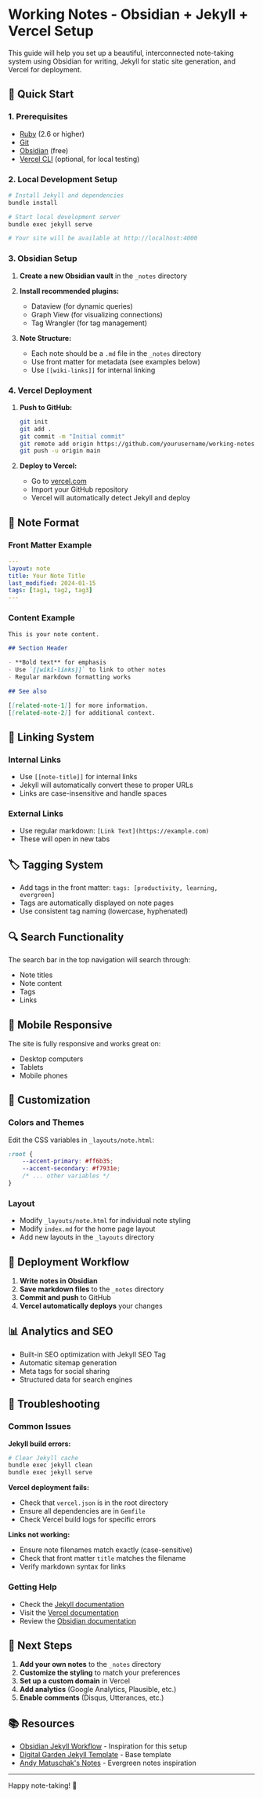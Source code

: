 # Working Notes - Obsidian + Jekyll + Vercel Setup

This guide will help you set up a beautiful, interconnected note-taking system using Obsidian for writing, Jekyll for static site generation, and Vercel for deployment.

## 🚀 Quick Start

### 1. Prerequisites

- [Ruby](https://www.ruby-lang.org/en/documentation/installation/) (2.6 or higher)
- [Git](https://git-scm.com/)
- [Obsidian](https://obsidian.md/) (free)
- [Vercel CLI](https://vercel.com/cli) (optional, for local testing)

### 2. Local Development Setup

```bash
# Install Jekyll and dependencies
bundle install

# Start local development server
bundle exec jekyll serve

# Your site will be available at http://localhost:4000
```

### 3. Obsidian Setup

1. **Create a new Obsidian vault** in the `_notes` directory
2. **Install recommended plugins:**
   - Dataview (for dynamic queries)
   - Graph View (for visualizing connections)
   - Tag Wrangler (for tag management)

3. **Note Structure:**
   - Each note should be a `.md` file in the `_notes` directory
   - Use front matter for metadata (see examples below)
   - Use `[[wiki-links]]` for internal linking

### 4. Vercel Deployment

1. **Push to GitHub:**
   ```bash
   git init
   git add .
   git commit -m "Initial commit"
   git remote add origin https://github.com/yourusername/working-notes.git
   git push -u origin main
   ```

2. **Deploy to Vercel:**
   - Go to [vercel.com](https://vercel.com)
   - Import your GitHub repository
   - Vercel will automatically detect Jekyll and deploy

## 📝 Note Format

### Front Matter Example
```yaml
---
layout: note
title: Your Note Title
last_modified: 2024-01-15
tags: [tag1, tag2, tag3]
---
```

### Content Example
```markdown
This is your note content.

## Section Header

- **Bold text** for emphasis
- Use `[[wiki-links]]` to link to other notes
- Regular markdown formatting works

## See also

[[related-note-1]] for more information.
[[related-note-2]] for additional context.
```

## 🔗 Linking System

### Internal Links
- Use `[[note-title]]` for internal links
- Jekyll will automatically convert these to proper URLs
- Links are case-insensitive and handle spaces

### External Links
- Use regular markdown: `[Link Text](https://example.com)`
- These will open in new tabs

## 🏷️ Tagging System

- Add tags in the front matter: `tags: [productivity, learning, evergreen]`
- Tags are automatically displayed on note pages
- Use consistent tag naming (lowercase, hyphenated)

## 🔍 Search Functionality

The search bar in the top navigation will search through:
- Note titles
- Note content
- Tags
- Links

## 📱 Mobile Responsive

The site is fully responsive and works great on:
- Desktop computers
- Tablets
- Mobile phones

## 🎨 Customization

### Colors and Themes
Edit the CSS variables in `_layouts/note.html`:
```css
:root {
    --accent-primary: #ff6b35;
    --accent-secondary: #f7931e;
    /* ... other variables */
}
```

### Layout
- Modify `_layouts/note.html` for individual note styling
- Modify `index.md` for the home page layout
- Add new layouts in the `_layouts` directory

## 🚀 Deployment Workflow

1. **Write notes in Obsidian**
2. **Save markdown files** to the `_notes` directory
3. **Commit and push** to GitHub
4. **Vercel automatically deploys** your changes

## 📊 Analytics and SEO

- Built-in SEO optimization with Jekyll SEO Tag
- Automatic sitemap generation
- Meta tags for social sharing
- Structured data for search engines

## 🔧 Troubleshooting

### Common Issues

**Jekyll build errors:**
```bash
# Clear Jekyll cache
bundle exec jekyll clean
bundle exec jekyll serve
```

**Vercel deployment fails:**
- Check that `vercel.json` is in the root directory
- Ensure all dependencies are in `Gemfile`
- Check Vercel build logs for specific errors

**Links not working:**
- Ensure note filenames match exactly (case-sensitive)
- Check that front matter `title` matches the filename
- Verify markdown syntax for links

### Getting Help

- Check the [Jekyll documentation](https://jekyllrb.com/docs/)
- Visit the [Vercel documentation](https://vercel.com/docs)
- Review the [Obsidian documentation](https://help.obsidian.md/)

## 🎯 Next Steps

1. **Add your own notes** to the `_notes` directory
2. **Customize the styling** to match your preferences
3. **Set up a custom domain** in Vercel
4. **Add analytics** (Google Analytics, Plausible, etc.)
5. **Enable comments** (Disqus, Utterances, etc.)

## 📚 Resources

- [Obsidian Jekyll Workflow](https://refinedmind.co/obsidian-jekyll-workflow) - Inspiration for this setup
- [Digital Garden Jekyll Template](https://github.com/maximevaillancourt/digital-garden-jekyll-template) - Base template
- [Andy Matuschak's Notes](https://notes.andymatuschak.org/) - Evergreen notes inspiration

---

Happy note-taking! 🌱 
